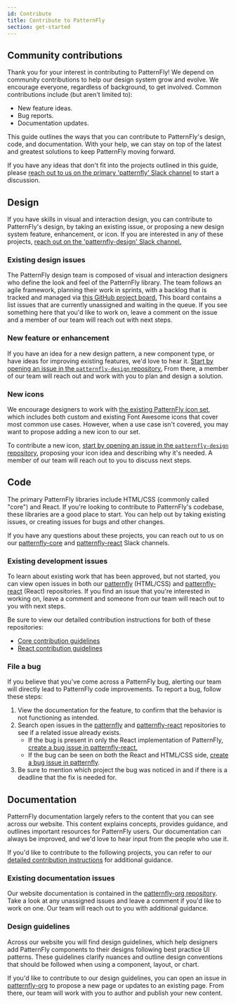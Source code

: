 ```yaml
---
id: Contribute
title: Contribute to PatternFly
section: get-started
---
```


## Community contributions 

Thank you for your interest in contributing to PatternFly! We depend on community contributions to help our design system grow and evolve. We encourage everyone, regardless of background, to get involved. Common contributions include (but aren't limited to): 
- New feature ideas. 
- Bug reports.
- Documentation updates.

This guide outlines the ways that you can contribute to PatternFly's design, code, and documentation. With your help, we can stay on top of the latest and greatest solutions to keep PatternFly moving forward. 

If you have any ideas that don't fit into the projects outlined in this guide, please [reach out to us on the primary 'patternfly' Slack channel](https://patternfly.slack.com/archives/C293LQ36J) to start a discussion.

## Design

If you have skills in visual and interaction design, you can contribute to PatternFly's design, by taking an existing issue, or proposing a new design system feature, enhancement, or icon. If you are interested in any of these projects, [reach out on the 'patternfly-design' Slack channel.](http://join.slack.com/t/patternfly/shared_invite/zt-1npmqswgk-bF2R1E2rglV8jz5DNTezMQ)

### Existing design issues 

The PatternFly design team is composed of visual and interaction designers who define the look and feel of the PatternFly library. The team follows an agile framework, planning their work in sprints, with a backlog that is tracked and managed via [this GitHub project board.](https://github.com/orgs/patternfly/projects/7/views/30) This board contains a list issues that are currently unassigned and waiting in the queue. If you see something here that you'd like to work on, leave a comment on the issue and a member of our team will reach out with next steps.

### New feature or enhancement
If you have an idea for a new design pattern, a new component type, or have ideas for improving existing features, we'd love to hear it. [Start by opening an issue in the `patternfly-design` repository.](https://github.com/patternfly/patternfly-design/issues) From there, a member of our team will reach out and work with you to plan and design a solution.

### New icons
We encourage designers to work with [the existing PatternFly icon set](/design-foundations/icons), which includes both custom and existing Font Awesome icons that cover most common use cases. However, when a use case isn't covered, you may want to propose adding a new icon to our set.

To contribute a new icon, [start by opening an issue in the `patternfly-design` repository](https://github.com/patternfly/patternfly-design/issues), proposing your icon idea and describing why it's needed. A member of our team will reach out to you to discuss next steps.

## Code

The primary PatternFly libraries include HTML/CSS (commonly called "core") and React. If you're looking to contribute to PatternFly's codebase, these libraries are a good place to start. You can help out by taking existing issues, or creating issues for bugs and other changes. 

If you have any questions about these projects, you can reach out to us on our [patternfly-core](https://patternfly.slack.com/archives/C9Q224EFL) and [patternfly-react](https://patternfly.slack.com/archives/C4FM977N0) Slack channels.

### Existing development issues 

To learn about existing work that has been approved, but not started, you can view open issues in both our [patternfly](https://github.com/patternfly/patternfly/issues) (HTML/CSS) and [patternfly-react](https://github.com/patternfly/patternfly-react/issues) (React) repositories. If you find an issue that you're interested in working on, leave a comment and someone from our team will reach out to you with next steps. 

Be sure to view our detailed contribution instructions for both of these repositories:
- [Core contribution guidelines](https://github.com/patternfly/patternfly#guidelines-for-css-development)
- [React contribution guidelines](https://github.com/patternfly/patternfly-react/blob/main/CONTRIBUTING.md#contribution-process)

### File a bug

If you believe that you've come across a PatternFly bug, alerting our team will directly lead to PatternFly code improvements. To report a bug, follow these steps:

1. View the documentation for the feature, to confirm that the behavior is not functioning as intended. 
1. Search open issues in the [patternfly](https://github.com/patternfly/patternfly/issues) and [patternfly-react](https://github.com/patternfly/patternfly-react/issues) repositories to see if a related issue already exists.
    - If the bug is present in only the React implementation of PatternFly, [create a bug issue in patternfly-react.](https://github.com/patternfly/patternfly-react/issues)
    - If the bug can be seen on both the React and HTML/CSS side, [create a bug issue in patternfly](https://github.com/patternfly/patternfly/issues).
1. Be sure to mention which project the bug was noticed in and if there is a deadline that the fix is needed for.

## Documentation 

PatternFly documentation largely refers to the content that you can see across our website. This content explains concepts, provides guidance, and outlines important resources for PatternFly users. Our documentation can always be improved, and we'd love to hear input from the people who use it.

If you'd like to contribute to the following projects, you can refer to our [detailed contribution instructions](https://github.com/patternfly/patternfly-org/wiki/Contributing-to-patternfly-org-for-designers) for additional guidance.

### Existing documentation issues

Our website documentation is contained in the [patternfly-org repository](https://github.com/patternfly/patternfly-org). Take a look at any unassigned issues and leave a comment if you'd like to work on one. Our team will reach out to you with additional guidance.

### Design guidelines
Across our website you will find design guidelines, which help designers add PatternFly components to their designs following best practice UI patterns. These guidelines clarify nuances and outline design conventions that should be followed when using a component, layout, or chart. 

If you'd like to contribute to our design guidelines, you can open an issue in [patternfly-org](https://github.com/patternfly/patternfly-org) to propose a new page or updates to an existing page. From there, our team will work with you to author and publish your new content. 